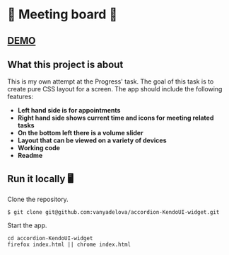 # 📅 Meeting board 📅
## [DEMO]()

## What this project is about
This is my own attempt at the Progress' task. The goal of this task is to create pure CSS layout for a screen. The app should include the following features:

- **Left hand side is for appointments**
- **Right hand side shows current time and icons for meeting related tasks**
- **On the bottom left there is a volume slider**
- **Layout that can be viewed on a variety of devices**
- **Working code**
- **Readme**


## Run it locally 🖥

Clone the repository.
```
$ git clone git@github.com:vanyadelova/accordion-KendoUI-widget.git
```
Start the app.

```
cd accordion-KendoUI-widget
firefox index.html || chrome index.html
```


